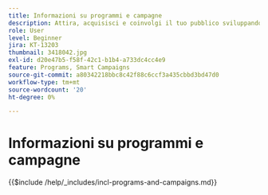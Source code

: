 ```yaml
---
title: Informazioni su programmi e campagne
description: Attira, acquisisci e coinvolgi il tuo pubblico sviluppando una strategia di marketing dei contenuti.
role: User
level: Beginner
jira: KT-13203
thumbnail: 3418042.jpg
exl-id: d20e47b5-f58f-42c1-b1b4-a733dc4cc4e9
feature: Programs, Smart Campaigns
source-git-commit: a80342218bbc8c42f88c6ccf3a435cbbd3bd47d0
workflow-type: tm+mt
source-wordcount: '20'
ht-degree: 0%

---
```


# Informazioni su programmi e campagne

{{$include /help/_includes/incl-programs-and-campaigns.md}}
